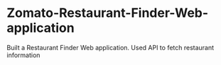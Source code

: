 # Zomato-Restaurant-Finder-Web-application
Built a Restaurant Finder Web application. Used API to fetch restaurant information
